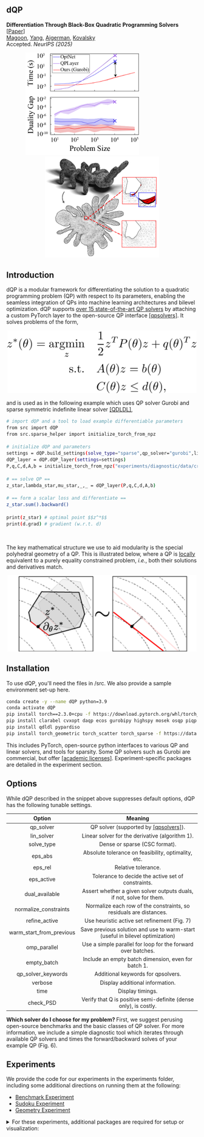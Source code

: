 ## dQP
<b>Differentiation Through Black-Box Quadratic Programming Solvers</b> [<a href="https://arxiv.org/pdf/2410.06324">Paper</a>] <br> 
<a href="https://cwmagoon.github.io/">Magoon</a>, <a href="www.linkedin.com/in/yang-fengyu">Yang</a>, <a href="https://noamaig.github.io/">Aigerman</a>, <a href="https://shaharkov.github.io/">Kovalsky</a><br>
Accepted. <i>NeurIPS (2025)</i>

<p align=center>
  <img src="images/figure_introduction_increasing_structure_light.png" alt="teaser" width="300" />
  <span style="display:inline-block; width: 100px;"></span> <!-- Spacer element -->
  <img src="images/figure_introduction_geometry_ant_light.png" alt="teaser" width="300"  />
</p>

## Introduction

dQP is a modular framework for differentiating the solution to a quadratic programming problem (QP) with respect to its parameters, enabling the seamless integration of QPs into machine learning architectures and bilevel optimization. 
dQP supports <u>over 15 state-of-the-art QP solvers</u> by attaching a custom PyTorch layer to the open-source QP interface [[qpsolvers]](https://github.com/qpsolvers/qpsolvers).
It solves problems of the form,

<p align="center">
<img src="images/QP_formulation.png" alt="QP" width="500"/>
</p>

and is used as in the following example which uses QP solver Gurobi and sparse symmetric indefinite linear solver [[QDLDL]](https://github.com/osqp/qdldl-python),

```bash
# import dQP and a tool to load example differentiable parameters
from src import dQP
from src.sparse_helper import initialize_torch_from_npz

# initialize dQP and parameters
settings = dQP.build_settings(solve_type="sparse",qp_solver="gurobi",lin_solver="qdldl")
dQP_layer = dQP.dQP_layer(settings=settings)
P,q,C,d,A,b = initialize_torch_from_npz("experiments/diagnostic/data/cross.npz")

# == solve QP ==
z_star,lambda_star,mu_star,_,_ = dQP_layer(P,q,C,d,A,b)

# == form a scalar loss and differentiate ==
z_star.sum().backward()

print(z_star) # optimal point $$z^*$$
print(d.grad) # gradient (w.r.t. d)
```
<br>

The key mathematical structure we use to aid modularity is the special polyhedral geometry of a QP. 
This is illustrated below, where a QP is <u>locally</u> equivalent to a purely equality constrained problem, <i>i.e.</i>, both their solutions and derivatives match.

<p align="center">
<img src="images/figure_methods_schematic_light.png" alt="teaser" width="500"/>
</p>


## Installation

To use dQP, you'll need the files in /src. We also provide a sample environment set-up here.

```bash
conda create -y --name dQP python=3.9
conda activate dQP
pip install torch==2.3.0+cpu -f https://download.pytorch.org/whl/torch_stable.html scipy numpy qpsolvers 
pip install clarabel cvxopt daqp ecos gurobipy highspy mosek osqp piqp proxsuite qpalm quadprog scs 
pip install qdldl pypardiso 
pip install torch_geometric torch_scatter torch_sparse -f https://data.pyg.org/whl/torch-2.3.0+cpu.html
```

This includes PyTorch, open-source python interfaces to various QP and linear solvers, and tools for sparsity. Some QP solvers such as Gurobi are commercial, but offer [[academic licenses]](https://www.gurobi.com/academia/academic-program-and-licenses/). 
Experiment-specific packages are detailed in the experiment section.

## Options

While dQP described in the snippet above suppresses default options, dQP has the following tunable settings.

|          Option          |                                                  Meaning                                                   |
|:------------------------:|:----------------------------------------------------------------------------------------------------------:|
|        qp_solver         | QP solver (supported by [[qpsolvers]](https://github.com/qpsolvers/qpsolvers?tab=readme-ov-file#solvers)). |
|        lin_solver        |                              Linear solver for the derivative (algorithm 1).                               |
|        solve_type        |                                       Dense or sparse (CSC format).                                        |
|         eps_abs          |                            Absolute tolerance on feasibility, optimality, etc.                             |
|         eps_rel          |                                            Relative tolerance.                                             |
|        eps_active        |                             Tolerance to decide the active set of constraints.                             |
|      dual_available      |                    Assert whether a given solver outputs duals, if not, solve for them.                    |
|  normalize_constraints   |                     Normalize each row of the constraints, so residuals are distances.                     |
|      refine_active       |                                Use heuristic active set refinement (Fig. 7)                                |
| warm_start_from_previous |               Save previous solution and use to warm-start (useful in bilevel optimization)                |
|       omp_parallel       |                        Use a simple parallel for loop for the forward over batches.                        |
|       empty_batch        |                            Include an empty batch dimension, even for batch 1.                             |
|    qp_solver_keywords    |                                     Additional keywords for qpsolvers.                                     |
|         verbose          |                                      Display additional information.                                       |
|           time           |                                              Display timings.                                              |
|        check_PSD         |                      Verify that Q is positive semi-definite (dense only), is costly.                      |

<b> Which solver do I choose for my problem? </b> First, we suggest perusing open-source benchmarks and the basic classes of QP solver. 
For more information, we include a simple diagnostic tool which iterates through available QP solvers and times the forward/backward solves of your example QP (Fig. 6).

## Experiments

We provide the code for our experiments in the experiments folder, including some additional directions on running them at the following:

* [Benchmark Experiment](./experiments/mega_test/README.md) 
* [Sudoku Experiment](./experiments/sudoku/README.md)
* [Geometry Experiment](./experiments/geometry/README.md)

<details>
  <summary>For these experiments, additional packages are required for setup or visualization:
</summary>

    pip install optnet qpth cvxpylayers proxsuite
    
    pip install matplotlib tensorboard pandas
    
    pip install setproctitle
    
    pip install libigl polyscope shapely robust_laplacian torchvision==0.18
    conda install -c conda-forge ffmpeg
</details>


